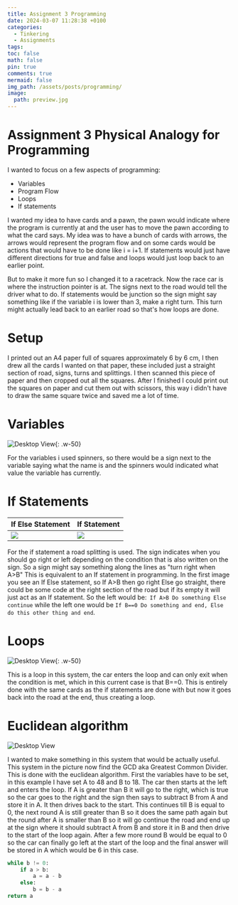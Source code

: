 ```yaml
---
title: Assignment 3 Programming
date: 2024-03-07 11:28:38 +0100
categories:
  - Tinkering
  - Assignments
tags: 
toc: false
math: false
pin: true
comments: true
mermaid: false
img_path: /assets/posts/programming/
image:
  path: preview.jpg
---
```


# Assignment 3 Physical Analogy for Programming
I wanted to focus on a few aspects of programming:
- Variables
- Program Flow
- Loops
- If statements

I wanted my idea to have cards and a pawn, the pawn would indicate where the program is currently at and the user has to move the pawn according to what the card says.
My idea was to have a bunch of cards with arrows, the arrows would represent the program flow and on some cards would be actions that would have to be done like i = i+1. If statements would just have different directions for true and false and loops would just loop back to an earlier point.

But to make it more fun so I changed it to a racetrack. Now the race car is where the instruction pointer is at. The signs next to the road would tell the driver what to do. If statements would be junction so the sign might say something like if the variable i is lower than 3, make a right turn. This turn might actually lead back to an earlier road so that's how loops are done.

# Setup
I printed out an A4 paper full of squares approximately 6 by 6 cm, I then drew all the cards I wanted on that paper, these included just a straight section of road, signs, turns and splittings. I then scanned this piece of paper and then cropped out all the squares. After I finished I could print out the squares on paper and cut them out with scissors, this way i didn't have to draw the same square twice and saved me a lot of time.

# Variables
![Desktop View](var.jpg){: .w-50}


For the variables i used spinners, so there would be a sign next to the variable saying what the name is and the spinners would indicated what value the variable has currently. 
# If Statements

| If Else Statement | If Statement       |
| ----------------- | ------------------ |
| ![](if.jpg)       | ![](simple_if.jpg) |


For the if statement a road splitting is used. The sign indicates when you should go right or left depending on the condition that is also written on the sign. So a sign might say something along the lines as "turn right when A>B" This is equivalent to an If statement in programming. In the first image you see an If Else statement, so If A>B then go right Else go straight, there could be some code at the right section of the road but if its empty it will just act as an If statement. So the left would be:` If A>B Do something Else continue` while the left one would be `If B==0 Do something and end, Else do this other thing and end`.

# Loops
![Desktop View](loop.jpg){: .w-50}

This is a loop in this system, the car enters the loop and can only exit when the condition is met, which in this current case is that B\=\=0. This is entirely done with the same cards as the if statements are done with but now it goes back into the road at the end, thus creating a loop.

# Euclidean algorithm
![Desktop View](preview.jpg)

I wanted to make something in this system that would be actually useful. This system in the picture now find the GCD aka Greatest Common Divider. This is done with the euclidean algorithm. First the variables have to be set, in this example I have set A to 48 and B to 18. The car then starts at the left and enters the loop. If A is greater than B it will go to the right, which is true so the car goes to the right and the sign then says to subtract B from A and store it in A. It then drives back to the start. This continues till B is equal to 0, the next round A is still greater than B so it does the same path again but the round after A is smaller than B so it will go continue the road and end up at the sign where it should subtract A from B and store it in B and then drive to the start of the loop again. After a few more round B would be equal to 0 so the car can finally go left at the start of the loop and the final answer will be stored in A which would be 6 in this case.

```python
while b != 0:
	if a > b:
		a = a - b
	else:
		b = b - a
return a
```

